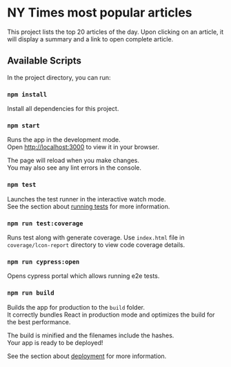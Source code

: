 # NY Times most popular articles

This project lists the top 20 articles of the day. Upon clicking on an article, it will display a summary and a link to open complete article.

## Available Scripts

In the project directory, you can run:

### `npm install`

Install all dependencies for this project.

### `npm start`

Runs the app in the development mode.\
Open [http://localhost:3000](http://localhost:3000) to view it in your browser.

The page will reload when you make changes.\
You may also see any lint errors in the console.

### `npm test`

Launches the test runner in the interactive watch mode.\
See the section about [running tests](https://facebook.github.io/create-react-app/docs/running-tests) for more information.

### `npm run test:coverage`

Runs test along with generate coverage. Use `index.html` file in `coverage/lcon-report` directory to view code coverage details.

### `npm run cypress:open`

Opens cypress portal which allows running e2e tests.

### `npm run build`

Builds the app for production to the `build` folder.\
It correctly bundles React in production mode and optimizes the build for the best performance.

The build is minified and the filenames include the hashes.\
Your app is ready to be deployed!

See the section about [deployment](https://facebook.github.io/create-react-app/docs/deployment) for more information.
